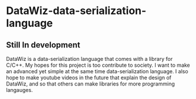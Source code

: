 # DataWiz-data-serialization-language
<h2>Still In development</h2>

DataWiz is a data-serialization language that comes with a library for C/C++. My hopes for this project is too contribute to society. I want to make an advanced yet simple at the same time data-serialization language. I also hope to make youtube videos in the future that explain the design of DataWiz, and so that others can make libraries for more programming langauges.
